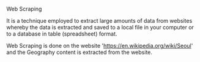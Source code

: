 Web Scraping

It is a technique employed to extract large amounts of data from websites whereby the data is extracted and saved to a local file in your computer or to a database in table (spreadsheet) format.

Web Scraping is done on the website 'https://en.wikipedia.org/wiki/Seoul' and the Geography content is extracted from the website.